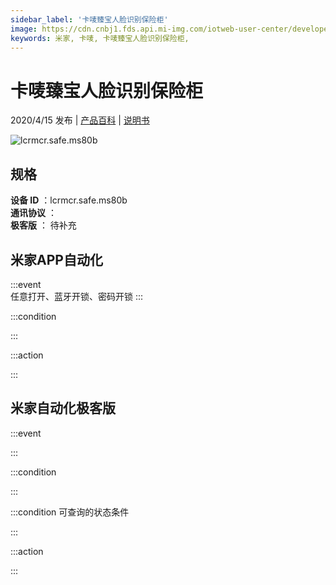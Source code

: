 ```yaml
---
sidebar_label: '卡唛臻宝人脸识别保险柜'
image: https://cdn.cnbj1.fds.api.mi-img.com/iotweb-user-center/developer_16790476889594EwWE36o.png?GalaxyAccessKeyId=AKVGLQWBOVIRQ3XLEW&Expires=9223372036854775807&Signature=ji7BTjlmiPFQkFJZYTEPW4ZtC28=
keywords: 米家, 卡唛, 卡唛臻宝人脸识别保险柜, 
---
```

# 卡唛臻宝人脸识别保险柜

2020/4/15 发布 | [产品百科](https://home.mi.com/webapp/content/baike/product/index.html?model=lcrmcr.safe.ms80b/) | [说明书](https://home.mi.com/views/introduction.html?model=lcrmcr.safe.ms80b&region=cn)

![lcrmcr.safe.ms80b](https://cdn.cnbj1.fds.api.mi-img.com/iotweb-user-center/developer_16790476889594EwWE36o.png?GalaxyAccessKeyId=AKVGLQWBOVIRQ3XLEW&Expires=9223372036854775807&Signature=ji7BTjlmiPFQkFJZYTEPW4ZtC28=)

## 规格  
> 
**设备 ID** ：lcrmcr.safe.ms80b  
**通讯协议** ：  
**极客版**  ： 待补充 


## 米家APP自动化  

:::event  
任意打开、蓝牙开锁、密码开锁
:::

:::condition  

:::

:::action   

:::

## 米家自动化极客版  

:::event  

:::

:::condition  

:::

:::condition 可查询的状态条件  

:::

:::action  

:::

        
